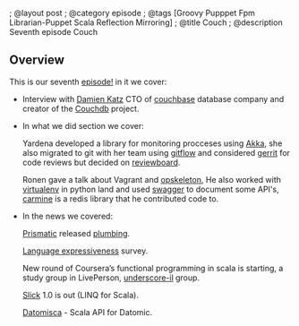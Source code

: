 ; @layout post
; @category  episode
; @tags  [Groovy Pupppet Fpm Librarian-Puppet Scala Reflection Mirroring]
; @title Couch
; @description Seventh episode Couch

## Overview 

This is our seventh [episode!](http://s3-eu-west-1.amazonaws.com/lambda-pod/lambda-pod-7.mp3) in it we cover:

 * Interview with [Damien Katz](http://damienkatz.net/) CTO of [couchbase](http://www.Couchbase.com/) database company and creator of the [Couchdb](https://couchdb.apache.org/) project.

 * In what we did section we cover:

    Yardena developed a library for monitoring procceses using [Akka](http://akka.io/), she also migrated to git with her team using [gitflow](https://github.com/nvie/gitflow) and considered [gerrit](https://code.google.com/p/gerrit/) for code reviews but decided on [reviewboard](http://www.reviewboard.org/).

    Ronen gave a talk about Vagrant and [opskeleton](https://github.com/narkisr/opskeleton), 
    He also worked with [virtualenv](http://www.virtualenv.org/) in python land and used [swagger](https://developers.helloreverb.com/swagger/) to document some API's, [carmine](https://github.com/ptaoussanis/carmine) is a redis library that he contributed code to.

 * In the news we covered:

   [Prismatic](http://getprismatic.com/news/home) released [plumbing](https://github.com/Prismatic/plumbing).
    
   [Language expressiveness](http://www.infoq.com/news/2013/03/Language-Expressiveness) survey.

   New round of Coursera’s functional programming in scala is starting, a study group in LivePerson, [underscore-il](https://groups.google.com/forum/#!forum/underscore-il) group.
    
   [Slick](https://github.com/slick/slick) 1.0 is out (LINQ for Scala).
  
   [Datomisca](https://github.com/pellucidanalytics/datomisca) - Scala API for Datomic.
   
   

